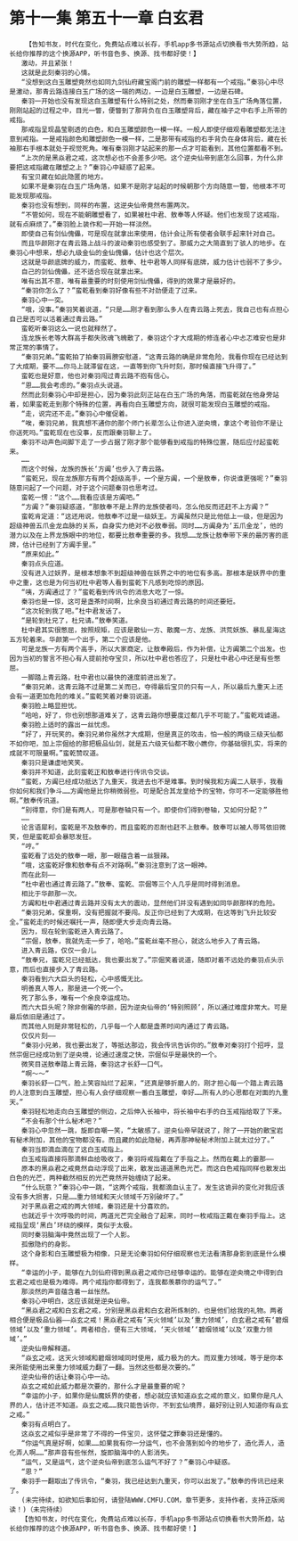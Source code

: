 # 第十一集 第五十一章 白玄君
        【告知书友，时代在变化，免费站点难以长存，手机app多书源站点切换看书大势所趋，站长给你推荐的这个换源APP，听书音色多、换源、找书都好使！】
       激动，并且紧张！
       这就是此刻秦羽的心情。
       “没想到这白玉雕塑竟然也如同九剑仙府藏宝阁门前的雕塑一样都有一个戒指。”秦羽心中尽是激动，那青云路连接白玉广场的这一端的两边，一边是白玉雕塑，一边是石碑。
       秦羽一开始也没有发现这白玉雕塑有什么特别之处，然而秦羽刚才坐在白玉广场角落位置，刚刚站起的过程之中，目光一瞥，便瞥到了那背负在白玉雕塑背后，藏在袖子之中右手上所带的戒指。
       那戒指呈现晶莹剔透的白色，和白玉雕塑颜色一模一样。一般人即使仔细观看雕塑都无法注意到戒指。一是戒指颜色和雕塑颜色一模一样，二是那带有戒指的右手背负在身体背后，藏在长袖那右手根本就处于视觉死角。唯有秦羽刚才站起来的那一点才可能看到，其他位置都看不到。
       “上次的是黑焱君之戒，这次想必也不会差多少吧。这个逆央仙帝到底怎么回事，为什么非要把这戒指藏在雕塑之上？”秦羽心中疑惑了起来。
       有宝贝藏在如此隐匿的地方。
       如果不是秦羽在白玉广场角落，如果不是刚才站起的时候朝那个方向随意一瞥，他根本不可能发现那戒指。
       秦羽也没有想到，同样的布置，这逆央仙帝竟然布置两次。
       “不管如何，现在不能朝雕塑看了，如果被杜中君、敖奉等人怀疑。他们也发现了这戒指，就有点麻烦了。”秦羽脸上装作和一开始一样淡然。
       即使自己有剑仙傀儡，可是现在就拿出来使用，估计会让所有使者会联手起来针对自己。
       而且华颜刚才在青云路上战斗的波动秦羽也感受到了。那威力之大简直到了骇人的地步。在秦羽心中想来，想必九级金仙的金仙傀儡，估计也这个层次。
       这就是华颜底牌的威力，而蛮乾、敖奉、杜中君等人同样有底牌，威力估计也弱不了多少。
       自己的剑仙傀儡，还不适合现在就拿出来。
       唯有出其不意，唯有最重要的时刻使用剑仙傀儡，得到的效果才是最好的。
       “秦羽你怎么了？”蛮乾看到秦羽好像有些不对劲便走了过来。
       秦羽心中一突。
       “哦，没事。”秦羽笑着说道，“只是……刚才看到那么多人在青云路上死去，我自己也有点担心自己是否可以活着通过青云路。”
       蛮乾听秦羽这么一说也就释然了。
       连龙族长老等大群高手都失败魂飞魄散了，秦羽这个才大成期的修连者心中忐忑难安也是非常正常的事情了。
       “秦羽兄弟。”蛮乾拍了拍秦羽肩膀安慰道，“这青云路的确是非常危险，我看你现在已经达到了大成期，要不……你马上就滞留在这，一直等到你飞升时刻，那时候直接飞升得了。”
       蛮乾也是好意，他也对秦羽闯过青云路不抱有信心。
       “恩……我会考虑的。”秦羽点头说道。
       然而此刻秦羽心中却是担心，因为秦羽此刻正站在白玉广场的角落，而蛮乾就在他身旁站着，如果蛮乾走到那个特殊的位置，再看向白玉雕塑方向，就很可能发现白玉雕塑的戒指。
       “走，说完还不走。”秦羽心中催促着。
       “唉，秦羽兄弟，我真想不通你的那个师门长辈怎么让你进入逆央境，拿这个考验你不是让你送死吗。”蛮乾现在也没事，反而跟秦羽聊上了。
       秦羽不动声色间脚下走了一步占据了刚才那个能够看到戒指的特殊位置，随后应付起蛮乾来。
       ……
       而这个时候，龙族的族长‘方阗’也步入了青云路。
       “蛮乾兄，现在龙族那方有两个超级高手，一个是方阗，一个是敖奉，你说谁更强呢？”秦羽随意问起了一个问题，对于这个问题秦羽也思考过。
       蛮乾一愣：“这个……我看应该是方阗吧。”
       “方阗？”秦羽疑惑道，“那敖奉不是上界的龙族使者吗，怎么他反而还赶不上方阗？”
       蛮乾肯定道：“这还用说，他敖奉不过是一级妖王。方阗虽然只是比他低上一级，但是因为超级神兽五爪金龙血脉的关系，自身实力绝对不必敖奉弱。同时……方阗身为‘五爪金龙’，他的潜力以及在上界龙族眼中的地位，都要比敖奉重要的多。我想……龙族让敖奉带下来的最厉害的底牌，估计已经到了方阗手里。”
       “原来如此。”
       秦羽点头应道。
       没有进入过妖界，是根本想象不到超级神兽在妖界之中的地位有多高。那根本是妖界中的重中之重，这也是为何当初杜中君等人看到蛮乾下凡感到吃惊的原因。
       “咦，方阗通过了？”蛮乾看到传讯令的消息大吃了一惊。
       秦羽也是一惊，这可是盏茶时间啊，比余良当初通过青云路的时间还要短。
       “这次轮到我了吧。”杜中君发话了。
       “是轮到杜兄了，杜兄请。”敖奉笑道。
       杜中君其实很憋屈，按照规矩，应该是散仙一方、散魔一方、龙族、洪荒妖族、暴乱星海这五方轮着来。华颜第一个出手，第二个应该是他。
       可是龙族一方有两个高手，所以大家商定，让敖奉殿后，作为补偿，让方阗第二个出发。也因为当初的誓言不担心有人提前抢夺宝贝，所以杜中君也答应了，只是杜中君心中还是有些憋屈。
       一脚踏上青云路，杜中君也以最快的速度前进出发了。
       “秦羽兄弟，这青云路不过是第二关而已，夺得最后宝贝的只有一人，所以最后九重天上还会有一道更加危险的难关。”蛮乾笑着对秦羽说道。
       秦羽脸上略显担忧。
       “哈哈，好了，你也别想那道难关了，这青云路你想要度过都几乎不可能了。”蛮乾戏谑道。
       秦羽脸上适时的露出一丝忧虑。
       “好了，开玩笑的。秦羽兄弟你虽然才大成期，但是真正的攻击，怕一般的两级三级天仙都不如你吧，加上宗倔给的那把极品仙剑，就是五六级天仙都不敢小瞧你，你基础很扎实，将来的成就不可限量啊。”蛮乾赞叹道。
       秦羽只是谦虚地笑笑。
       秦羽并不知道，此刻蛮乾正和敖奉进行传讯令交谈。
       “蛮乾，方阗已经成功抵达了九重天，我进去也不是难事。到时候我和方阗二人联手，我看你如何和我们争斗……方阗他是比你稍微弱些。可是配合其龙皇给予的宝物，你可不一定能够胜他啊。”敖奉传讯道。
       “别得意，你们是有两人，可是那卷轴只有一个。即使你们得到卷轴，又如何分配？”
       ……
       论言语犀利，蛮乾是不及敖奉的，而且蛮乾的忍耐也赶不上敖奉。敖奉可以被人辱骂依旧微笑，但是蛮乾却会暴怒发狂。
       “哼。”
       蛮乾看了远处的敖奉一眼，那一眼蕴含着一丝狠辣。
       “哦，这蛮乾好像和敖奉有点不对路啊。”秦羽注意到了这一眼神。
       而在此刻——
       “杜中君也通过青云路了。”敖奉、蛮乾、宗倔等三个人几乎是同时得到消息。
       相比于华颜那一次。
       方阗和杜中君通过青云路并没有太大的震动，显然他们并没有遇到如同华颜那样的危险。
       “秦羽兄弟，保重啊，没有把握就不要闯。反正你已经到了大成期，在这等到飞升比较安全。”蛮乾走的时候还嘱托一声，随即便大步走向青云路。
       因为，现在轮到蛮乾进入青云路了。
       “宗倔，敖奉，我就先走一步了，哈哈。”蛮乾丝毫不担心，就这么地步入了青云路。
       进入青云路，仅仅一会儿。
       “敖奉兄，蛮乾兄已经抵达，我也要出发了。”宗倔笑着说道，随即对着不远处的秦羽点头示意，而后也直接步入了青云路。
       秦羽看到六大巨头的轻松，心中感慨无比。
       明善真人等人，那是进一个死一个。
       死了那么多，唯有一个余良幸运成功。
       而六大巨头呢？除非倒霉的华颜，因为逆央仙帝的‘特别照顾’，所以通过难度非常大。可是最后依旧是通过了。
       而其他人则是非常轻松的，几乎每一个人都是盏茶时间内通过了青云路。
       仅仅片刻——
       “秦羽小兄弟，我也要出发了，等抵达那边，我会传讯告诉你的。”敖奉对秦羽打个招呼，显然宗倔已经成功到了逆央境，论通过速度之快，宗倔似乎是最快的一个。
       微笑目送敖奉踏上青云路，秦羽这才长舒一口气。
       “啊～～”
       秦羽长舒一口气，脸上笑容灿烂了起来，“还真是够折磨人的，刚才担心每一个踏上青云路的人注意到白玉雕塑，担心有人会仔细观察一番白玉雕塑，幸好……所有人的心思都在对面的九重天。”
       秦羽轻松地走向白玉雕塑的侧边，之后伸入长袖中，将长袖中右手的白玉戒指给取了下来。
       “不会有那个什么秘术吧？”
       秦羽心中忽然一跳，旋即自嘲一笑，“太敏感了。逆央仙帝早就说了，除了一开始的散宝岩有秘术附加，其他的宝物都没有。而且藏的如此隐秘，再弄那神秘秘术附加上就太过分了。”
       秦羽当即滴血滴在了这白玉戒指上。
       白玉戒指直接将那滴鲜血给吸收了，秦羽将戒指戴在了手指之上。然而在戴上的霎那——
       原本的黑焱君之戒竟然自动浮现了出来，散发出道道黑色光芒。而这白色戒指同样也散发出白色的光芒，两种截然相反的光芒竟然开始缠绕了起来。
       “什么玩意？”秦羽心中一跳，“这两个戒指，我都滴血认主了。发生这诡异的变化对我应该没有多大损害，只是……重力领域和天火领域千万别破坏了。”
       对于黑焱君之戒的两大领域，秦羽还是十分喜欢的。
       也就近乎十次呼吸的时间，两道光芒完全融合了起来，同时一枚戒指正戴在秦羽手指上。这戒指呈现‘黑白’环绕的模样，类似于太极。
       同时秦羽脑海中竟然出现了一个人影。
       孤傲隐约的身影。
       这个身影和白玉雕塑极为相像，只是无论秦羽如何仔细观察也无法看清那身影到底是什么模样。
       “幸运的小子，能够在九剑仙府得到黑焱君之戒你已经够幸运的。能够在逆央境之中得到白玄君之戒也是极为难得。两个戒指你都得到了，连我都羡慕你的运气了。”
       那淡然的声音蕴含着一丝怅然。
       秦羽心中明白，这应该就是逆央仙帝。
       “黑焱君之戒和白玄君之戒，分别是黑焱君和白玄君所炼制的，也是他们给我的礼物。两者相合便是极品仙器——焱玄之戒！黑焱君之戒有‘天火领域’以及‘重力领域’，白玄君之戒有‘碧烟领域’以及‘重力领域’。两者相合，便有三大领域，‘天火领域’‘碧烟领域’以及‘双重力领域’。”
       逆央仙帝解释道。
       “焱玄之戒，这天火领域和碧烟领域同时使用，威力极为的大。而双重力领域，等于是你本来所能使用出来重力领域威力翻了一翻。当然这些都是次要的。”
       逆央仙帝的话让秦羽心中一动。
       焱玄之戒如此威力都是次要的，那什么才是最重要的呢？
       “幸运的小子，如果你是仙魔妖界的使者，想必就应该知道焱玄之戒的意义，如果你是凡人界的人，估计还不知道。焱玄之戒……我只能告诉你，不到玄仙境界，最好别让别人知道你有焱玄之戒。”
       秦羽有点明白了。
       这焱玄之戒似乎是非常了不得的一件宝贝，这怀璧之罪秦羽还是懂的。
       “你运气真是好啊，如果……如果我有你一分运气，也不会落到如今的地步了，造化弄人，造化弄人啊……”那声音有些怅然，旋即脑海中的人影消失。
       “运气，又是运气，这个逆央仙帝到底怎么运气不好了？”秦羽心中疑惑。
       “恩？”
       秦羽手一翻取出了传讯令，“秦羽，我已经达到九重天，你可以出发了。”敖奉的传讯已经来了。
       (未完待续，如欲知后事如何，请登陆WWW.CMFU.COM，章节更多，支持作者，支持正版阅读！)（未完待续）
       【告知书友，时代在变化，免费站点难以长存，手机app多书源站点切换看书大势所趋，站长给你推荐的这个换源APP，听书音色多、换源、找书都好使！】